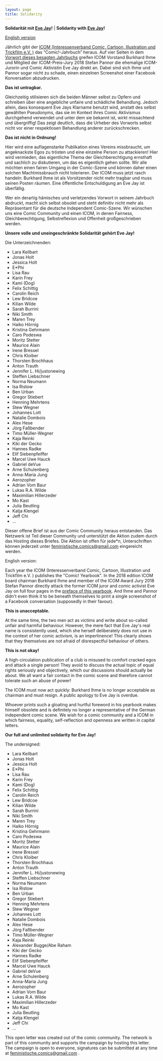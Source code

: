 ```yaml
---
layout: page
title: Solidarity
---
```


**Solidarität mit [Eve Jay](https://medium.com/comic-satellit/times-up-zeit-zu-gehen-9ebc87a9cbe1)!** | **Solidarity with [Eve Jay](https://medium.com/comic-satellit/times-up-zeit-zu-gehen-9ebc87a9cbe1)!**

[English version](#english-version)


Jährlich gibt der [ICOM (Interessenverband Comic, Cartoon, Illustration und Trickfilm e.V. )](http://www.comic-i.com/aaa-icom/docs/index.html) das “Comic!-Jahrbuch” heraus. Auf vier Seiten in dem [Vorwort dieses besagten Jahrbuchs](http://www.comic-i.com/Dateien/COMIC!-Jahrbuch_2019_Vorwort.pdf) greifen ICOM Vorstand Burkhard Ihme und Mitglied der ICOM-Preis-Jury 2018 Stefan Pannor die ehemalige ICOM-Jurorin und Comic Aktivistin Eve Jay direkt an. Dabei sind sich Ihme und Pannor sogar nicht zu schade, einen einzelnen Screenshot einer Facebook Konversation abzudrucken.

**Das ist untragbar.**

Gleichzeitig stilisieren sich die beiden Männer selbst zu Opfern und schreiben über eine angebliche unfaire und schädliche Behandlung. Jedoch allein, dass konsequent Eve Jays Klarname benutzt wird, anstatt des selbst gewählten Pseudonyms, das sie im Kontext ihres Comic Aktivismus durchgehend verwendet und unter dem sie bekannt ist, wirkt missachtend und übergriffig! Das zeigt deutlich, dass die Urheber des Vorworts selbst nicht vor einer respektlosen Behandlung anderer zurückschrecken. 

**Das ist nicht in Ordnung!**

Hier wird eine auflagenstarke Publikation eines Vereins missbraucht, um angeknackste Egos zu trösten und eine einzelne Person zu attackieren! Hier wird vermieden, das eigentliche Thema der Gleichberechtigung ernsthaft und sachlich zu diskutieren, um das es eigentlich gehen sollte. Wir alle möchten einen fairen Umgang in der Comic-Szene und können daher einen solchen Machtmissbrauch nicht tolerieren.
Der ICOM muss jetzt rasch handeln: Burkhard Ihme ist als Vorsitzender nicht mehr tragbar und muss seinen Posten räumen. Eine öffentliche Entschuldigung an Eve Jay ist überfällig. 

Wer ein derartig hämisches und verletzendes Vorwort in seinem Jahrbuch abdruckt, macht sich selbst obsolet und steht definitiv nicht mehr als Repräsentant für die deutsche Independent Comic-Szene. Wir wünschen uns eine Comic Community und einen ICOM, in denen Fairness, Gleichberechtigung, Selbstreflexion und Offenheit großgeschrieben werden.

**Unsere volle und uneingeschränkte Solidarität gehört Eve Jay!**

Die Unterzeichnenden:
- Lara Keilbart
- Jonas Holt
- Jessica Holt
- E\*Phi
- Lisa Rau
- Karin Frey
- Kami (Dog)
- Felix Schittig
- Carolin Reich
- Lew Bridcoe
- Kilian Wilde
- Sarah Burrini
- Niki Smith
- Maren Trey
- Haiko Hörnig
- Kristina Gehrmann
- Caro Podeswa 
- Moritz Stetter
- Maurice Alain
- Irene Bressel
- Chris Kloiber
- Thorsten Brochhaus 
- Anton Trauth 
- Jennifer L. Hi/justonewing 
- Steffen Liebschner 
- Norma Neumann
- Isa Ristow 
- Ben Urban
- Gregor Stiebert
- Henning Mehrtens
- Stew Wegner 
- Johannes Lott 
- Natalie Dombois
- Alex Hese 
- Jörg Faßbender
- Timo Müller-Wegner
- Kaja Reinki
- Kiki der Gecko
- Hannes Radke
- Elif Siebenpfeiffer
- Marcel Uwe Hauck
- Gabriel deVue
- Arne Schulenberg
- Anna-Maria Jung
- Aerozopher 
- Adrian Vom Baur
- Lukas R.A. Wilde
- Maximilian Hillerzeder
- Mo Kast 
- Julia Beutling
- Katja Klengel
- Jeff Chi
- ...


Dieser offene Brief ist aus der Comic Community heraus entstanden. Das Netzwerk ist Teil dieser Community und unterstützt die Aktion zudem durch das Hosting dieses Briefes. Die Aktion ist offen für jede\*n, Unterschriften können jederzeit unter feministische.comics@gmail.com eingereicht werden.

<a name="english-version">English version:</a>


Each year the ICOM (Interessenverband Comic, Cartoon, Illustration und Trickfilm e.V. ) publishes the "Comic! Yearbook". In the 2018 edition ICOM board chairman Burkhard Ihme and member of the ICOM Award Jury 2018 Stefan Pannor directly attack the former ICOM juror and comic activist Eve Jay on full four pages in the [preface of this yearbook](http://www.comic-i.com/Dateien/COMIC!-Jahrbuch_2019_Vorwort.pdf). And Ihme and Pannor didn't even think it to be beneath themselves to print a single screenshot of a Facebook conversation (supposedly in their favour).

**This is unacceptable.**

At the same time, the two men act as victims and write about so-called unfair and harmful behaviour. However, the mere fact that Eve Jay's real name is consistently used, which she herself deliberately does not use in the context of her comic activism, is an impertinence! This clearly shows that they themselves are not afraid of disrespectful behaviour of others. 

**This is not okay!**

A high-circulation publication of a club is misused to comfort cracked egos and attack a single person! They avoid to discuss the actual topic of equal rights seriously and objectively, which our discussions should actually be about. We all want a fair contact in the comic scene and therefore cannot tolerate such an abuse of power!

The ICOM must now act quickly: Burkhard Ihme is no longer acceptable as chairman and must resign. A public apology to Eve Jay is overdue.

Whoever prints such a gloating and hurtful foreword in his yearbook makes himself obsolete and is definitely no longer a representative of the German independent comic scene. We wish for a comic community and a ICOM in which fairness, equality, self-reflection and openness are written in capital letters.

**Our full and unlimited solidarity for Eve Jay!**

The undersigned:

- Lara Keilbart
- Jonas Holt
- Jessica Holt
- E\*Phi
- Lisa Rau
- Karin Frey
- Kami (Dog)
- Felix Schittig
- Carolin Reich
- Lew Bridcoe
- Kilian Wilde
- Sarah Burrini
- Niki Smith
- Maren Trey
- Haiko Hörnig
- Kristina Gehrmann
- Caro Podeswa 
- Moritz Stetter
- Maurice Alain
- Irene Bressel
- Chris Kloiber
- Thorsten Brochhaus 
- Anton Trauth 
- Jennifer L. Hi/justonewing 
- Steffen Liebschner 
- Norma Neumann
- Isa Ristow 
- Ben Urban
- Gregor Stiebert
- Henning Mehrtens
- Stew Wegner 
- Johannes Lott 
- Natalie Dombois
- Alex Hese 
- Jörg Faßbender
- Timo Müller-Wegner
- Kaja Reinki
- Alexander Bugge/Abe Raham
- Kiki der Gecko
- Hannes Radke
- Elif Siebenpfeiffer
- Marcel Uwe Hauck
- Gabriel deVue
- Arne Schulenberg
- Anna-Maria Jung
- Aerozopher 
- Adrian Vom Baur
- Lukas R.A. Wilde
- Maximilian Hillerzeder
- Mo Kast 
- Julia Beutling
- Katja Klengel
- Jeff Chi
- ...


This open letter was created out of the comic community. The network is part of this community and supports the campaign by hosting this letter. The campaign is open to everyone, signatures can be submitted at any time at feministische.comics@gmail.com .
